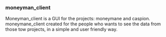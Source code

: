 ### moneyman_client
Moneyman_client is a GUI for the projects: 
moneymane and caspion.
moneymane_client created for the people who
wants to see the data from those tow projects, 
in a simple and user friendly way. 
